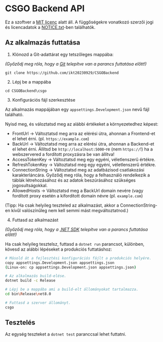 # CSGO Backend API

Ez a szoftver a [MIT licenc](LICENSE.txt) alatt áll.
A függőségekre vonatkozó szerzői jogi és licencadatok a [NOTICE.txt](NOTICE.txt)-ben találhatók.

## Az alkalmazás futtatása
1. Klónozd a Git-adattárat egy tetszőleges mappába:

*(Győződj meg róla, hogy a [Git](https://git-scm.com/downloads) telepítve van a parancs futtatása előtt!)*

`git clone https://github.com/ikt20230929/CSGOBackend`

2. Lépj be a mappába

`cd CSGOBackend\csgo`

3. Konfigurációs fájl szerkesztése

Az alkalmazás mappájában egy `appsettings.Development.json` nevű fájl található.

Nyisd meg, és váloztatsd meg az alábbi értékeket a környezetedhez képest:

- FrontUrl -> Változtatsd meg arra az elérési útra, ahonnan a Frontend-et el lehet érni. (pl. `https://example.com`)
- BackUrl -> Változtatsd meg arra az elérési útra, ahonnan a Backend-et el lehet érni. Állítsd be `http://localhost:5000`-re (nem `https://`!) ha a webszervered a fordított proxyzásra be van állítva!
- AccessTokenKey -> Változtatsd meg egy egyéni, véletlenszerű értékre.
- RefreshTokenKey -> Változtatsd meg egy egyéni, véletlenszerű értékre.
- ConnectionString -> Változtatsd meg az adatbázisod csatlakozási karakterláncára. Győződj meg róla, hogy a felhasználó rendelkezik a táblák létrehozásához és az adatok beszúrásához szükséges jogosultságokkal.
- AllowedHosts -> Változtatsd meg a BackUrl domain nevére (vagy fordított proxy esetén a kifordított domain névre (pl. `example.com`)

(Tipp: Ha csak helyileg teszteled az alkalmazást, akkor a ConnectionString-en kívűl valószínűleg nem kell semmi mást megváltoztatnod.)

4. Futtasd az alkalmazást

*(Győződj meg róla, hogy a [.NET SDK](https://dotnet.microsoft.com/en-us/download/dotnet/8.0) telepítve van a parancs futtatása előtt!)*

Ha csak helyileg tesztelsz, futtasd a `dotnet run` parancsot, különben, kövesd az alábbi lépéseket a produkciós futtatáshoz:

```bash
# Másold át a fejlesztési konfigurációs fájlt a produkciós helyére.
copy appsettings.Development.json appsettings.json
(Linux-on: cp appsettings.Development.json appsettings.json)

# Az alkalmazás build-elése.
dotnet build -c Release

# Lépj be a mappába ami a build-elt állományokat tartalmazza.
cd bin\Release\net8.0

# Futtasd a szerver állományt.
csgo
```

## Tesztelés
Az egység teszteket a `dotnet test` paranccsal lehet futtatni.
